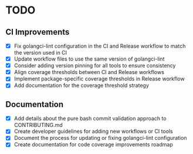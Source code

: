 # TODO

## CI Improvements

- [x] Fix golangci-lint configuration in the CI and Release workflow to match the version used in CI
- [x] Update workflow files to use the same version of golangci-lint
- [x] Consider adding version pinning for all tools to ensure consistency
- [x] Align coverage thresholds between CI and Release workflows
- [x] Implement package-specific coverage thresholds in Release workflow
- [x] Add documentation for the coverage threshold strategy

## Documentation

- [x] Add details about the pure bash commit validation approach to CONTRIBUTING.md
- [x] Create developer guidelines for adding new workflows or CI tools
- [x] Document the process for updating or fixing golangci-lint configuration
- [x] Create documentation for code coverage improvements roadmap

